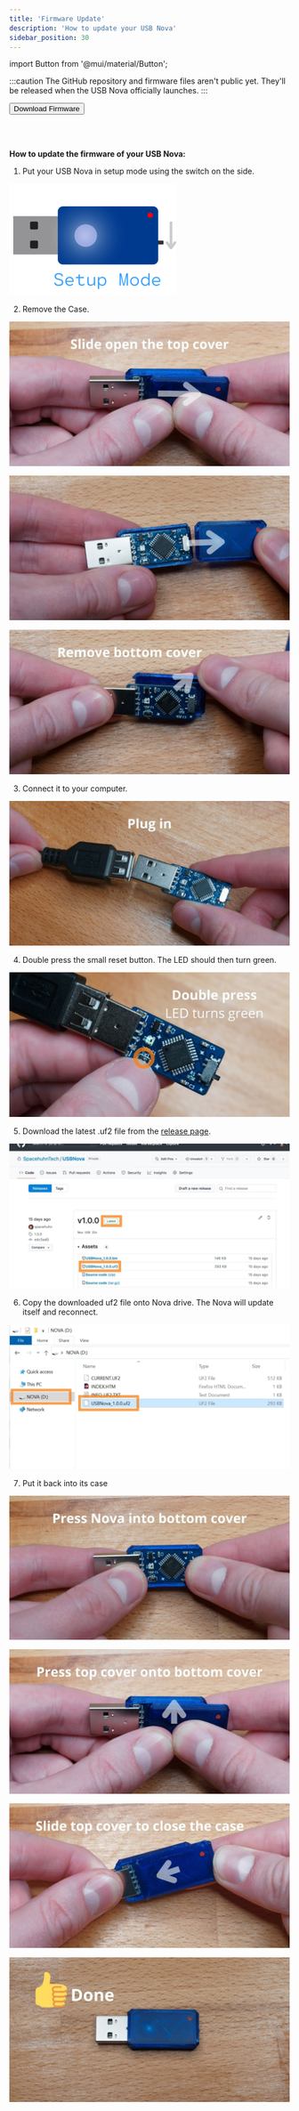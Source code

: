 ```yaml
---
title: 'Firmware Update'
description: 'How to update your USB Nova'
sidebar_position: 30
---
```


import Button from '@mui/material/Button';

:::caution
The GitHub repository and firmware files aren't public yet. They'll be released when the USB Nova officially launches.
:::

<Button variant='contained' href='https://github.com/SpacehuhnTech/USBNova/releases'>Download Firmware</Button>

<br />
<br />

**How to update the firmware of your USB Nova:**

1. Put your USB Nova in setup mode using the switch on the side.

<img src='/img/setup.png' width='300px' alt='USB Nova Setup Mode' />

2. Remove the Case.

![USB Nova Opening Case](/img/firmware/1.jpg)

![USB Nova Opening Case](/img/firmware/2.jpg)

![USB Nova Opening Case](/img/firmware/3.jpg)

3. Connect it to your computer.

![](/img/firmware/4.jpg)

4. Double press the small reset button. The LED should then turn green.

![](/img/firmware/5.jpg)

5. Download the latest .uf2 file from the [release page](https://github.com/SpacehuhnTech/USBNova/releases).

![](/img/firmware/6.jpg)

6. Copy the downloaded uf2 file onto Nova drive. The Nova will update itself and reconnect.

![](/img/firmware/7.jpg)

7. Put it back into its case

![](/img/firmware/8.jpg)

![](/img/firmware/9.jpg)

![](/img/firmware/10.jpg)

![](/img/firmware/11.jpg)
